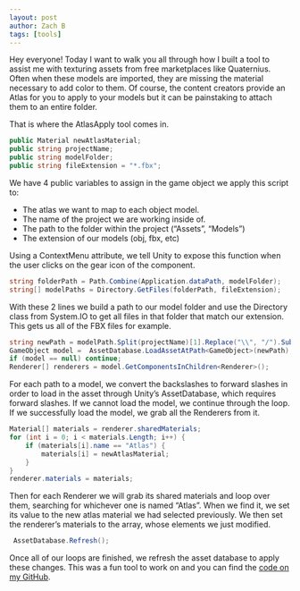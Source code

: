 ```yaml
---
layout: post
author: Zach B
tags: [tools]
---
```


Hey everyone! Today I want to walk you all through how I built a tool to assist me with texturing assets from free marketplaces like Quaternius. Often when these models are imported, they are missing the material necessary to add color to them. Of course, the content creators provide an Atlas for you to apply to your models but it can be painstaking to attach them to an entire folder.

That is where the AtlasApply tool comes in. 

```c#
public Material newAtlasMaterial;
public string projectName;
public string modelFolder;
public string fileExtension = "*.fbx";
```

We have 4 public variables to assign in the game object we apply this script to:
- The atlas we want to map to each object model.
- The name of the project we are working inside of.
- The path to the folder within the project (“Assets”, “Models”)
- The extension of our models (obj, fbx, etc)

Using a ContextMenu attribute, we tell Unity to expose this function when the user clicks on the gear icon of the component. 

```c#
string folderPath = Path.Combine(Application.dataPath, modelFolder);
string[] modelPaths = Directory.GetFiles(folderPath, fileExtension);
```

With these 2 lines we build a path to our model folder and use the Directory class from System.IO to get all files in that folder that match our extension. This gets us all of the FBX files for example.

```c#
string newPath = modelPath.Split(projectName)[1].Replace("\\", "/").Substring(1);
GameObject model =  AssetDatabase.LoadAssetAtPath<GameObject>(newPath);       	 
if (model == null) continue;
Renderer[] renderers = model.GetComponentsInChildren<Renderer>();
```

For each path to a model, we convert the backslashes to forward slashes in order to load in the asset through Unity’s AssetDatabase, which requires forward slashes. If we cannot load the model, we continue through the loop. If we successfully load the model, we grab all the Renderers from it.

```c#
Material[] materials = renderer.sharedMaterials;
for (int i = 0; i < materials.Length; i++) {
    if (materials[i].name == "Atlas") {
        materials[i] = newAtlasMaterial;   
    }
}
renderer.materials = materials;
```

Then for each Renderer we will grab its shared materials and loop over them, searching for whichever one is named “Atlas”. When we find it, we set its value to the new atlas material we had selected previously. We then set the renderer’s materials to the array, whose elements we just modified.

```c#
 AssetDatabase.Refresh();
```

Once all of our loops are finished, we refresh the asset database to apply these changes. This was a fun tool to work on and you can find the [code on my GitHub](https://github.com/PuzzleZach/UnityTools/blob/main/AtlasApply.cs).
